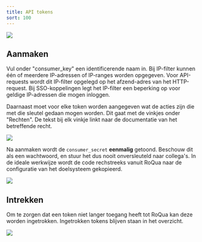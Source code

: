 ```yaml
---
title: API tokens
sort: 100
---
```


<img src="/rom_manual/assets/images/screenshots/admin_api_tokens_index.png" />

## Aanmaken

Vul onder "consumer_key" een identificerende naam in. Bij IP-filter kunnen één of meerdere IP-adressen of IP-ranges worden opgegeven. Voor API-requests wordt dit IP-filter opgelegd op het afzend-adres van het HTTP-request. Bij SSO-koppelingen legt het IP-filter een beperking op voor geldige IP-adressen die mogen inloggen.

Daarnaast moet voor elke token worden aangegeven wat de acties zijn die met die sleutel gedaan mogen worden. Dit gaat met de vinkjes onder "Rechten". De tekst bij elk vinkje linkt naar de documentatie van het betreffende recht.

<img src="/rom_manual/assets/images/screenshots/admin_api_tokens_new.png" />

Na aanmaken wordt de `consumer_secret` **eenmalig** getoond. Beschouw dit als een wachtwoord, en stuur het dus nooit onversleuteld naar collega's. In de ideale werkwijze wordt de code rechstreeks vanuit RoQua naar de configuratie van het doelsysteem gekopieerd.

<img src="/rom_manual/assets/images/screenshots/admin_api_tokens_created.png" />

## Intrekken

Om te zorgen dat een token niet langer toegang heeft tot RoQua kan deze worden ingetrokken. Ingetrokken tokens blijven staan in het overzicht.

<img src="/rom_manual/assets/images/screenshots/admin_api_tokens_revoked.png" />

